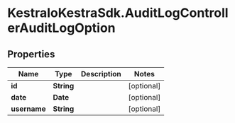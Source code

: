 # KestraIoKestraSdk.AuditLogControllerAuditLogOption

## Properties

Name | Type | Description | Notes
------------ | ------------- | ------------- | -------------
**id** | **String** |  | [optional] 
**date** | **Date** |  | [optional] 
**username** | **String** |  | [optional] 


